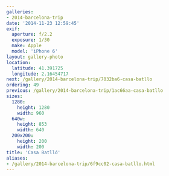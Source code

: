 ```yaml
---
galleries:
- 2014-barcelona-trip
date: '2014-11-23 12:59:45'
exif:
  aperture: f/2.2
  exposure: 1/30
  make: Apple
  model: 'iPhone 6'
layout: gallery-photo
location:
  latitude: 41.391725
  longitude: 2.16454717
next: /gallery/2014-barcelona-trip/7032ba6-casa-batllo
ordering: 49
previous: /gallery/2014-barcelona-trip/1ac66aa-casa-batllo
sizes:
  1280:
    height: 1280
    width: 960
  640w:
    height: 853
    width: 640
  200x200:
    height: 200
    width: 200
title: 'Casa Batlló'
aliases:
- /gallery/2014-barcelona-trip/6f9cc02-casa-batllo.html
---
```

